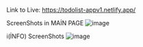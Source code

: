 Link to Live: https://todolist-appv1.netlify.app/

ScreenShots in MAİN PAGE
![image](https://github.com/pave5866/TodoList-App/assets/49350752/83432d3f-1aec-403e-ab09-a9c45d899d3b)

i(İNFO) ScreenShots
![image](https://github.com/pave5866/TodoList-App/assets/49350752/7c5ffbd5-df35-4257-9c87-4477c9458822)
